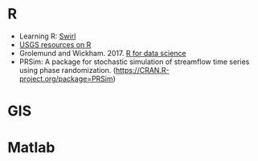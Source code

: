 # R
- Learning R: [Swirl](https://swirlstats.com/)
- [USGS resources on R](https://owi.usgs.gov/R/)
- Grolemund and Wickham. 2017. [R for data science](https://r4ds.had.co.nz/)
- PRSim: A package for stochastic simulation of streamflow time series using phase randomization. (https://CRAN.R-project.org/package=PRSim)

# GIS

# Matlab

